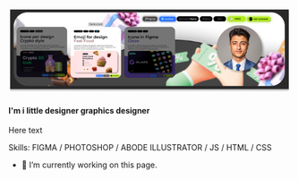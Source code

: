 ### ![I'm i little designer graphics designer](https://github.com/ivandesi/banner/blob/main/banner.png?raw=true)
#### I'm i little designer graphics designer

Here text

Skills: FIGMA / PHOTOSHOP / ABODE ILLUSTRATOR / JS / HTML / CSS

- 🔭 I’m currently working on this page. 




